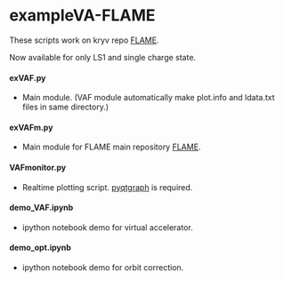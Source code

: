 # exampleVA-FLAME
These scripts work on kryv repo [FLAME](https://github.com/kryv/jmbgsddb/tree/moment2).

Now available for only LS1 and single charge state.

#### exVAF.py
  * Main module. (VAF module automatically make plot.info and ldata.txt files in same directory.)

#### exVAFm.py
  * Main module for FLAME main repository [FLAME](https://github.com/kryv/FLAME).

#### VAFmonitor.py
  * Realtime plotting script. [pyqtgraph](https://github.com/pyqtgraph/pyqtgraph) is required.
 
#### demo_VAF.ipynb
  * ipython notebook demo for virtual accelerator.
 
#### demo_opt.ipynb
  * ipython notebook demo for orbit correction.
